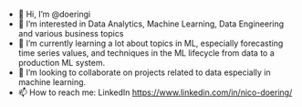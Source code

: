 - 👋 Hi, I’m @doeringi
- 👀 I’m interested in Data Analytics, Machine Learning, Data Engineering and various business topics
- 🌱 I’m currently learning a lot about topics in ML, especially forecasting time series values, and techniques in the ML lifecycle from data to a production ML system.
- 💞️ I’m looking to collaborate on projects related to data especially in machine learning.
- 📫 How to reach me: LinkedIn https://www.linkedin.com/in/nico-doering/

<!---
doeringi/doeringi is a ✨ special ✨ repository because its `README.md` (this file) appears on your GitHub profile.
You can click the Preview link to take a look at your changes.
--->

